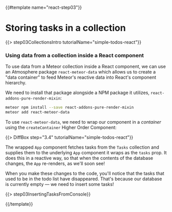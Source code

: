 {{#template name="react-step03"}}

# Storing tasks in a collection

{{> step03CollectionsIntro tutorialName="simple-todos-react"}}

### Using data from a collection inside a React component

To use data from a Meteor collection inside a React component, we can use an Atmosphere package `react-meteor-data` which allows us to create a "data container" to feed Meteor's reactive data into React's component hierarchy.

We need to install that package alongside a NPM package it utilizes, `react-addons-pure-render-mixin`:

```bash
meteor npm install --save react-addons-pure-render-mixin
meteor add react-meteor-data
```

To use `react-meteor-data`, we need to wrap our component in a *container* using the `createContainer` Higher Order Component:

{{> DiffBox step="3.4" tutorialName="simple-todos-react"}}

The wrapped `App` component fetches tasks from the `Tasks` collection and supplies them to the underlying `App` component it wraps as the `tasks` prop. It does this in a reactive way, so that when the contents of the database changes, the `App` re-renders, as we'll soon see!

When you make these changes to the code, you'll notice that the tasks that used to be in the todo list have disappeared. That's because our database is currently empty &mdash; we need to insert some tasks!

{{> step03InsertingTasksFromConsole}}

{{/template}}
